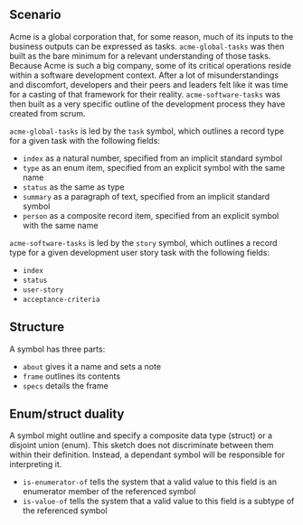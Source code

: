 ## Scenario
Acme is a global corporation that, for some reason, much of its inputs to the business outputs can be expressed as tasks.
`acme-global-tasks` was then built as the bare minimum for a relevant understanding of those tasks.
Because Acme is such a big company, some of its critical operations reside within a software development context.
After a lot of misunderstandings and discomfort, developers and their peers and leaders felt like it was time for a casting of that framework for their reality.
`acme-software-tasks` was then built as a very specific outline of the development process they have created from scrum.

`acme-global-tasks` is led by the `task` symbol, which outlines a record type for a given task with the following fields:
 - `index` as a natural number, specified from an implicit standard symbol
 - `type` as an enum item, specified from an explicit symbol with the same name
 - `status` as the same as type
 - `summary` as a paragraph of text, specified from an implicit standard symbol
 - `person` as a composite record item, specified from an explicit symbol with the same name

`acme-software-tasks` is led by the `story` symbol, which outlines a record type for a given development user story task with the following fields:
 - `index`
 - `status`
 - `user-story`
 - `acceptance-criteria`

## Structure
A symbol has three parts:
 - `about` gives it a name and sets a note
 - `frame` outlines its contents
 - `specs` details the frame

## Enum/struct duality
A symbol might outline and specify a composite data type (struct) or a disjoint union (enum). This sketch does not discriminate between them within their definition. Instead, a dependant symbol will be responsible for interpreting it.
 - `is-enumerator-of` tells the system that a valid value to this field is an enumerator member of the referenced symbol
 - `is-value-of` tells the system that a valid value to this field is a subtype of the referenced symbol
 